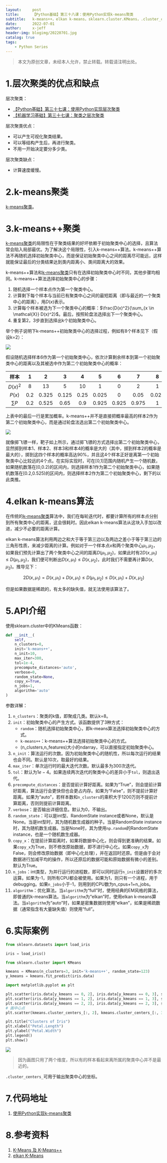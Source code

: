 ```yaml
---
layout:     post
title:      【Python基础】第三十八课：使用Python实现k-means聚类
subtitle:   k-means++，elkan k-means，sklearn.cluster.KMeans，.cluster_centers_
date:       2022-07-01
author:     x-jeff
header-img: blogimg/20220701.jpg
catalog: true
tags:
    - Python Series
---
```

>本文为原创文章，未经本人允许，禁止转载。转载请注明出处。

# 1.层次聚类的优点和缺点

层次聚类：

* [【Python基础】第三十七课：使用Python实现层次聚类](http://shichaoxin.com/2022/05/09/Python基础-第三十七课-使用Python实现层次聚类/)
* [【机器学习基础】第三十七课：聚类之层次聚类](http://shichaoxin.com/2022/05/06/机器学习基础-第三十七课-聚类之层次聚类/)

层次聚类优点：

* 可以产生可视化聚类结果。
* 可以等结构产生后，再进行聚类。
* 不用一开始决定要分多少类。

层次聚类缺点：

* 计算速度缓慢。

# 2.k-means聚类

[k-means聚类](http://shichaoxin.com/2022/03/21/机器学习基础-第三十五课-聚类之原型聚类/#2k均值算法)。

# 3.k-means++聚类

[k-means聚类](http://shichaoxin.com/2022/03/21/机器学习基础-第三十五课-聚类之原型聚类/#2k均值算法)的局限性在于聚类结果的好坏依赖于初始聚类中心的选择，且算法常会陷入局部最优。为了解决这个局限性，引入k-means++算法。k-means++算法不再随机选择初始聚类中心，而是保证初始聚类中心之间的距离尽可能远，这样就能保证最后的分类结果达到类内距离小、类间距离大的效果。

k-means++算法和[k-means聚类](http://shichaoxin.com/2022/03/21/机器学习基础-第三十五课-聚类之原型聚类/#2k均值算法)只有在选择初始聚类中心时不同，其他步骤均相同。k-means++算法选择初始聚类中心的步骤：

1. 随机选择一个样本点作为第一个聚类中心。
2. 计算剩下每个样本与当前已有聚类中心之间的最短距离（即与最近的一个聚类中心的距离），用$D(x)$表示。
3. 计算每个样本被选为下一个聚类中心的概率：$\frac{D(x)^2}{\sum_{x \in \mathcal{X}} D(x)^2}$。最后，按照轮盘法选择出下一个聚类中心。
4. 重复第2，3步直到选择出k个初始聚类中心。

举个例子说明下k-means++初始聚类中心的选择过程，例如有8个样本见下（假设k=2）：

![](https://xjeffblogimg.oss-cn-beijing.aliyuncs.com/BLOGIMG/BlogImage/PythonSeries/Lesson38/38x1.png)

假设随机选择样本6作为第一个初始聚类中心，依次计算剩余样本到第一个初始聚类中心的距离以及其被选中作为第二个初始聚类中心的概率：

|样本|1|2|3|4|5|6|7|8|
|:-:|:-:|:-:|:-:|:-:|:-:|:-:|:-:|:-:|
|$D(x)^2$|8|13|5|10|1|0|2|1|
|$P(x)$|0.2|0.325|0.125|0.25|0.025|0|0.05|0.025|
|$\sum P$|0.2|0.525|0.65|0.9|0.925|0.925|0.975|1|

上表中的最后一行是累加概率。k-means++并不是直接把概率最高的样本2作为第二个初始聚类中心，而是通过轮盘法选出第二个初始聚类中心。

![](https://xjeffblogimg.oss-cn-beijing.aliyuncs.com/BLOGIMG/BlogImage/PythonSeries/Lesson38/38x2.png)

就像掷飞镖一样，靶子如上所示，通过掷飞镖的方式选择出第二个初始聚类中心，显然掷到样本1、样本2、样本3和样本4的概率是大的（其中，掷到样本2的概率是最大的），掷到这四个样本的概率高达90%，并且这4个样本正好是离第一个初始聚类中心比较远的4个点。在实际实现时，可在[0,1]范围内随机产生一个随机数，如果随机数落在[0,0.2)的区间内，则选择样本1作为第二个初始聚类中心，如果随机数落在[0.2,0.525)的区间内，则选择样本2作为第二个初始聚类中心，剩下的以此类推。

# 4.elkan k-means算法

在传统的[k-means聚类](http://shichaoxin.com/2022/03/21/机器学习基础-第三十五课-聚类之原型聚类/#2k均值算法)算法中，我们在每轮迭代时，都要计算所有的样本点分别到所有聚类中心的距离，这会很耗时。因此elkan k-means算法从这块入手加以改进，减少不必要的距离计算。

elkan k-means算法利用两边之和大于等于第三边以及两边之差小于等于第三边的三角形性质，来减少距离的计算。例如对于一个样本点$x$和两个聚类中心$\mu_1,\mu_2$，如果我们预先计算出了两个聚类中心之间的距离$D(\mu_1,\mu_2)$，如果此时有$2D(x,\mu_1) \leqslant D(\mu_1,\mu_2)$，我们便可判断出$D(x,\mu_1) \leqslant D(x,\mu_2)$，此时我们不需要再计算$D(x,\mu_2)$。推导见下：

$$2D(x,\mu_1) = D(x,\mu_1) + D(x,\mu_1) \leqslant D(\mu_1,\mu_2) \leqslant  D(x,\mu_1) + D(x,\mu_2)$$

但是如果数据是稀疏的，有太多的缺失值，就无法使用该算法了。

# 5.API介绍

使用sklearn.cluster中的KMeans函数：

```python
def __init__(
	self, 
	n_clusters=8, 
	init='k-means++', 
	n_init=10,
	max_iter=300, 
	tol=1e-4, 
	precompute_distances='auto',
	verbose=0, 
	random_state=None, 
	copy_x=True,
	n_jobs=1, 
	algorithm='auto'
)
```

参数详解：

1. `n_clusters`：聚类的k值，即聚成几类。默认k=8。
2. `init`：初始聚类中心的产生方式。该函数提供了3种方式：
	* `random`：随机选择初始聚类中心，即k-means算法选择初始聚类中心的方式。
	* `k-means++`：k-means++算法选择初始聚类中心的方式。
	* (n\_clusters,n\_features)大小的ndarray，可以直接指定初始聚类中心。
3. `n_init`：算法运行的次数。因为初始聚类中心的随机性，所以每次运行的结果也会不同。默认是10次，取最好的结果。
4. `max_iter`：单次运行时的最大迭代次数。默认最多为300次迭代。
5. `tol`：默认为$1e-4$。如果连续两次迭代的聚类中心的差异小于`tol`，则退出迭代。
6. `precompute_distances`：是否提前计算好距离。如果为“True”，则会提前计算好距离，算法运行会更快但也会更占内存。如果为“False”，则不提前计算好距离。如果为“auto”，若样本数和`n_clusters`的乘积大于1200万则不提前计算距离，否则则提前计算距离。
7. `verbose`：是否输出详细信息。默认为0，不输出。
8. `random_state`：可以是int型、RandomState instance或者None，默认是None。当是int型时，其为随机数生成器的种子。当是RandomState instance时，其为随机数生成器。当是None时，其为使用`np.random`的RandomState instance，也是一个随机数生成器。
9. `copy_x`：在提前计算距离时，如果将数据中心化，则会得到更准确的结果。如果`copy_x`为True，则不修改原始数据，即不进行中心化。如果`copy_x`为False，则会修改原始数据（即中心化处理），并在返回时还原。但是由于会对数据进行加减平均的操作，所以还原后的数据可能和原始数据有微小的差别。默认为True。
10. `n_jobs`：int类型，为并行运行的进程数，即可以同时运行`n_init`设置好的多次运算。如果为-1，则所有CPU都会被使用。如果为1，则只有一个进程，用于debugging。如果`n_jobs`小于-1，则用到的CPU数为n\_cpus+1+n\_jobs。
11. `algorithm`：优化算法。当`algorithm`为“full”时，使用经典的EM风格的算法，即普通的k-means算法。当`algorithm`为“elkan”时，使用elkan k-means算法。当`algorithm`为“auto”时，如果是密集数据则使用“elkan”，如果是稀疏数据（通常指含有大量缺失值）则使用“full”。

# 6.实际案例

```python
from sklearn.datasets import load_iris

iris = load_iris()

from sklearn.cluster import KMeans

kmeans = KMeans(n_clusters=3, init='k-means++', random_state=123)
y_kmeans = kmeans.fit_predict(iris.data)

import matplotlib.pyplot as plt

plt.scatter(iris.data[y_kmeans == 0, 2], iris.data[y_kmeans == 0, 3], s=100, c="red", label="Cluster1")
plt.scatter(iris.data[y_kmeans == 1, 2], iris.data[y_kmeans == 1, 3], s=100, c="blue", label="Cluster2")
plt.scatter(iris.data[y_kmeans == 2, 2], iris.data[y_kmeans == 2, 3], s=100, c="green", label="Cluster3")
# 画中心点
plt.scatter(kmeans.cluster_centers_[:, 2], kmeans.cluster_centers_[:, 3], s=100, c="yellow", label="Centroids")

plt.title("Clusters of Iris")
plt.xlabel("Petal.Length")
plt.ylabel("Petal.Width")
plt.legend()
plt.show()
```

![](https://xjeffblogimg.oss-cn-beijing.aliyuncs.com/BLOGIMG/BlogImage/PythonSeries/Lesson38/38x3.png)

>因为画图只用了两个维度，所以有的样本看起来离所属的聚类中心并不是最近的。

`.cluster_centers_`可用于输出聚类中心的坐标。

# 7.代码地址

1. [使用Python实现k-means聚类](https://github.com/x-jeff/Python_Code_Demo/tree/master/Demo38)

# 8.参考资料

1. [K-Means 及 K-Means++](https://www.cnblogs.com/drag-tigger/p/10523322.html)
2. [elkan K-Means](https://blog.csdn.net/zrh_CSDN/article/details/80980602)